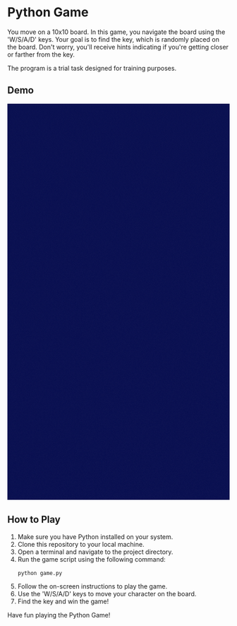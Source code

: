 # Python Game

You move on a 10x10 board.
In this game, you navigate the board using the 'W/S/A/D' keys. Your goal is to find the key, which is randomly placed on the board. Don't worry, you'll receive hints indicating if you're getting closer or farther from the key.

The program is a trial task designed for training purposes.

## Demo

![Python Game Demo](./Images/Blue%20Purple%20Illustration%20Pixel%20Esport%20Game%20Mobile%20Video.gif?raw=true)

## How to Play

1. Make sure you have Python installed on your system.
2. Clone this repository to your local machine.
3. Open a terminal and navigate to the project directory.
4. Run the game script using the following command:
   ```bash
   python game.py
5. Follow the on-screen instructions to play the game.
6. Use the 'W/S/A/D' keys to move your character on the board.
7. Find the key and win the game!

Have fun playing the Python Game!

